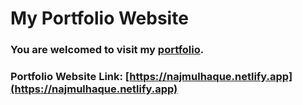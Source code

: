 # My Portfolio Website 


### You are welcomed to visit my [portfolio](https://najmulhaque.netlify.app/).


### Portfolio Website Link: [https://najmulhaque.netlify.app](https://najmulhaque.netlify.app)